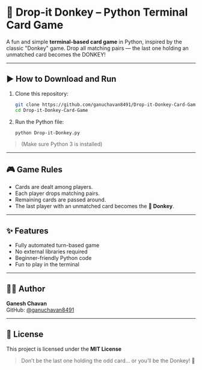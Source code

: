 # 🐴 Drop-it Donkey – Python Terminal Card Game

A fun and simple **terminal-based card game** in Python, inspired by the classic "Donkey" game. Drop all matching pairs — the last one holding an unmatched card becomes the DONKEY!

---

## ▶️ How to Download and Run

1. Clone this repository:
   ```bash
   git clone https://github.com/ganuchavan8491/Drop-it-Donkey-Card-Game.git
   cd Drop-it-Donkey-Card-Game
   ```

2. Run the Python file:
   ```bash
   python Drop-it-Donkey.py
   ```

> (Make sure Python 3 is installed)

---

## 🎮 Game Rules

- Cards are dealt among players.
- Each player drops matching pairs.
- Remaining cards are passed around.
- The last player with an unmatched card becomes the **🐴 Donkey**.

---

## ✨ Features

- Fully automated turn-based game
- No external libraries required
- Beginner-friendly Python code
- Fun to play in the terminal

---

## 👨‍💻 Author

**Ganesh Chavan**  
GitHub: [@ganuchavan8491](https://github.com/ganuchavan8491)

---

## 📜 License

This project is licensed under the **MIT License**

> Don’t be the last one holding the odd card... or you’ll be the Donkey! 🐴

